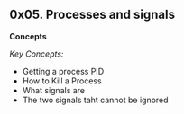 0x05. Processes and signals
---
**Concepts**

*Key Concepts:*
- Getting a process PID
- How to Kill a Process
- What signals are
- The two signals taht cannot be ignored
